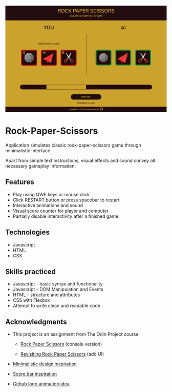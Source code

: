 ![alt text](./img/ui.png)

# Rock-Paper-Scissors

Application simulates classic rock-paper-scissors game through minimalistic interface. 

Apart from simple text instructions, visual effects and sound convey all necessary gameplay information.

## Features
* Play using QWE keys or mouse click
* Click RESTART button or press spacebar to restart
* Interactive animations and sound
* Visual score counter for player and computer
* Partially disable interactivity after a finished game

## Technologies
* Javascript
* HTML
* CSS

## Skills practiced
* Javascript - basic syntax and functionality 
* Javascript - DOM Manipulation and Events
* HTML - structure and attributes
* CSS with Flexbox 
* Attempt to write clean and readable code

## Acknowledgments
* This project is an assignment from The Odin Project course:

  * [Rock Paper Scissors](https://www.theodinproject.com/lessons/foundations-rock-paper-scissors) (console version)

  * [Revisiting Rock Paper Scissors](https://www.theodinproject.com/lessons/foundations-revisiting-rock-paper-scissors) (add UI)
  
* [Minimalistic design inspiration](https://jetza99.github.io/rock-paper-scissors/)
* [Score bar inspiration](https://tomsoerr.github.io/odin-rock-paper-scissors/)
* [Github logo animation idea](https://michalosman.github.io/rock-paper-scissors/)